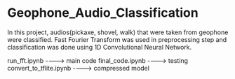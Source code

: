 # Geophone_Audio_Classification

In this project, audios(pickaxe, shovel, walk) that were taken from geophone were classified.
Fast Fourier Transform was used in preprocessing step and classification was done using 1D Convolutional Neural Network.

run_fft.ipynb ----> main code
final_code.ipynb ----> testing
convert_to_tflite.ipynb ----> compressed model
